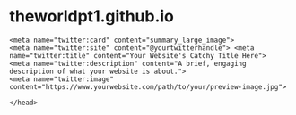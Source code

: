 # theworldpt1.github.io

<head>
    <meta property="og:title" content="Your Website's Catchy Title Here" />
    <meta property="og:description" content="A brief, engaging description of what your website is about." />
    <meta property="og:image" content="https://www.yourwebsite.com/path/to/your/preview-image.jpg" />
    <meta property="og:url" content="https://www.yourwebsite.com/your-page-url.html" />
    <meta property="og:type" content="website" />
    <meta property="og:site_name" content="Your Site Name" />

    <meta name="twitter:card" content="summary_large_image">
    <meta name="twitter:site" content="@yourtwitterhandle"> <meta name="twitter:title" content="Your Website's Catchy Title Here">
    <meta name="twitter:description" content="A brief, engaging description of what your website is about.">
    <meta name="twitter:image" content="https://www.yourwebsite.com/path/to/your/preview-image.jpg">

    </head>
